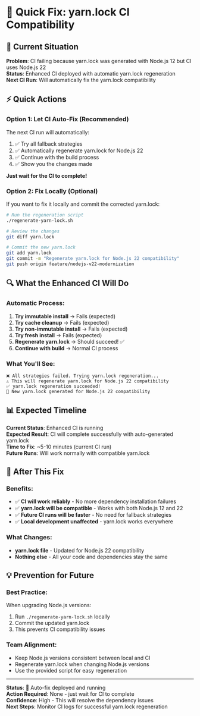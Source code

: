 # 🚀 Quick Fix: yarn.lock CI Compatibility

## 🎯 Current Situation

**Problem**: CI failing because yarn.lock was generated with Node.js 12 but CI uses Node.js 22  
**Status**: Enhanced CI deployed with automatic yarn.lock regeneration  
**Next CI Run**: Will automatically fix the yarn.lock compatibility  

## ⚡ Quick Actions

### **Option 1: Let CI Auto-Fix** (Recommended)
The next CI run will automatically:
1. ✅ Try all fallback strategies
2. ✅ Automatically regenerate yarn.lock for Node.js 22
3. ✅ Continue with the build process
4. ✅ Show you the changes made

**Just wait for the CI to complete!**

### **Option 2: Fix Locally** (Optional)
If you want to fix it locally and commit the corrected yarn.lock:

```bash
# Run the regeneration script
./regenerate-yarn-lock.sh

# Review the changes
git diff yarn.lock

# Commit the new yarn.lock
git add yarn.lock
git commit -m "Regenerate yarn.lock for Node.js 22 compatibility"
git push origin feature/nodejs-v22-modernization
```

## 🔍 What the Enhanced CI Will Do

### **Automatic Process**:
1. **Try immutable install** → Fails (expected)
2. **Try cache cleanup** → Fails (expected)  
3. **Try non-immutable install** → Fails (expected)
4. **Try fresh install** → Fails (expected)
5. **Regenerate yarn.lock** → Should succeed! ✅
6. **Continue with build** → Normal CI process

### **What You'll See**:
```
❌ All strategies failed. Trying yarn.lock regeneration...
⚠️ This will regenerate yarn.lock for Node.js 22 compatibility
✅ yarn.lock regeneration succeeded!
📝 New yarn.lock generated for Node.js 22 compatibility
```

## 📊 Expected Timeline

**Current Status**: Enhanced CI is running  
**Expected Result**: CI will complete successfully with auto-generated yarn.lock  
**Time to Fix**: ~5-10 minutes (current CI run)  
**Future Runs**: Will work normally with compatible yarn.lock  

## 🎉 After This Fix

### **Benefits**:
- ✅ **CI will work reliably** - No more dependency installation failures
- ✅ **yarn.lock will be compatible** - Works with both Node.js 12 and 22
- ✅ **Future CI runs will be faster** - No need for fallback strategies
- ✅ **Local development unaffected** - yarn.lock works everywhere

### **What Changes**:
- **yarn.lock file** - Updated for Node.js 22 compatibility
- **Nothing else** - All your code and dependencies stay the same

## 💡 Prevention for Future

### **Best Practice**:
When upgrading Node.js versions:
1. Run `./regenerate-yarn-lock.sh` locally
2. Commit the updated yarn.lock
3. This prevents CI compatibility issues

### **Team Alignment**:
- Keep Node.js versions consistent between local and CI
- Regenerate yarn.lock when changing Node.js versions
- Use the provided script for easy regeneration

---

**Status**: 🚀 Auto-fix deployed and running  
**Action Required**: None - just wait for CI to complete  
**Confidence**: High - This will resolve the dependency issues  
**Next Steps**: Monitor CI logs for successful yarn.lock regeneration
